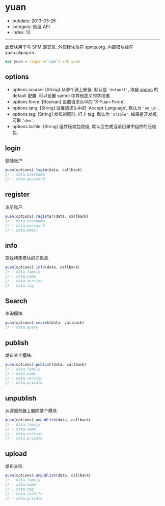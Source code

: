 # yuan

- pubdate: 2013-03-26
- category: 低层 API
- index: 12

-----

此模块用于与 SPM 源交互, 外部模块放在 spmjs.org, 内部模块放在 yuan.alipay.im.


```js
var yuan = require('spm').sdk.yuan
```

## options

- options.source: [String] 从哪个源上安装, 默认是 `'default'`, 取自 [spmrc](../doc/spm-global-config#spmrc) 的 default 配置. 可以设置 spmrc 中其他定义的字段值.
- options.force: [Boolean] 设置请求头中的 'X-Yuan-Force'.
- options.lang: [String] 设置请求头中的 'Accept-Language', 默认为 `'en_US'`.
- options.tag: [String] 发布的同时, 打上 tag. 默认为 `'stable'`. 如果是开发版, 可取 `'dev'`.
- options.tarfile: [String] 组件压缩包路径, 默认会生成当前目录中组件的压缩包.


## login

登陆账户.

```js
yuan(options).login(data, callback)
// - data.username
// - data.password
```

## register

注册账户.

```js
yuan(options).register(data, callback)
// - data.username
// - data.password
// - data.email
```

## info

查找特定模块的元信息.

```js
yuan(options).info(data, callback)
// - data.family
// - data.name
// - data.version
// - data.tag
```

## Search

查询模块.

```js
yuan(options).search(data, callback)
// - data.query
```

## publish

发布某个模块.

```js
yuan(options).publish(data, callback)
// - data.family
// - data.name
// - data.version
// - data.private
```

## unpublish

从源服务器上删除某个模块.

```js
yuan(options).unpublish(data, callback)
// - data.family
// - data.name
// - data.version
// - data.private
```

## upload

发布文档.

```js
yuan(options).unpublish(data, callback)
// - data.family
// - data.name
// - data.tag
// - data.tarfile
// - data.private
```